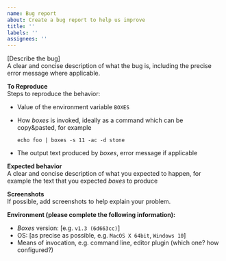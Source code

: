 ```yaml
---
name: Bug report
about: Create a bug report to help us improve
title: ''
labels: ''
assignees: ''
---
```


[Describe the bug]  
A clear and concise description of what the bug is, including the precise error message where applicable.

**To Reproduce**  
Steps to reproduce the behavior:
- Value of the environment variable `BOXES`
- How *boxes* is invoked, ideally as a command which can be copy&pasted, for example

      echo foo | boxes -s 11 -ac -d stone

- The output text produced by *boxes*, error message if applicable

**Expected behavior**  
A clear and concise description of what you expected to happen, for example the text that you expected *boxes* to produce

**Screenshots**  
If possible, add screenshots to help explain your problem.

**Environment (please complete the following information):**  
 - *Boxes* version: [e.g. `v1.3 (6d663cc)`]
 - OS: [as precise as possible, e.g. `MacOS X 64bit`, `Windows 10`]
 - Means of invocation, e.g. command line, editor plugin (which one? how configured?)
